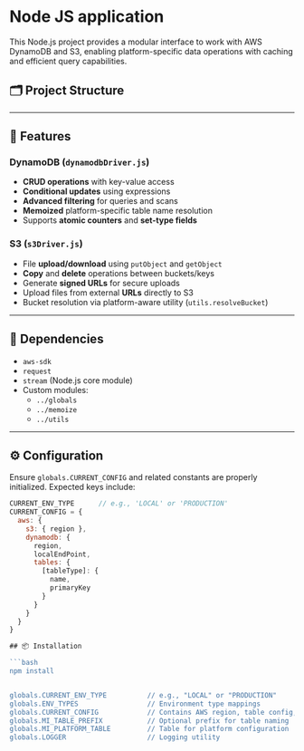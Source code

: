 # Node JS application

This Node.js project provides a modular interface to work with AWS DynamoDB and S3, enabling platform-specific data operations with caching and efficient query capabilities.

## 🗂️ Project Structure

---

## 🚀 Features

### DynamoDB (`dynamodbDriver.js`)
- **CRUD operations** with key-value access
- **Conditional updates** using expressions
- **Advanced filtering** for queries and scans
- **Memoized** platform-specific table name resolution
- Supports **atomic counters** and **set-type fields**

### S3 (`s3Driver.js`)
- File **upload/download** using `putObject` and `getObject`
- **Copy** and **delete** operations between buckets/keys
- Generate **signed URLs** for secure uploads
- Upload files from external **URLs** directly to S3
- Bucket resolution via platform-aware utility (`utils.resolveBucket`)

---

## 🧰 Dependencies

- `aws-sdk`
- `request`
- `stream` (Node.js core module)
- Custom modules:
  - `../globals`
  - `../memoize`
  - `../utils`

---

## ⚙️ Configuration

Ensure `globals.CURRENT_CONFIG` and related constants are properly initialized. Expected keys include:

```js
CURRENT_ENV_TYPE      // e.g., 'LOCAL' or 'PRODUCTION'
CURRENT_CONFIG = {
  aws: {
    s3: { region },
    dynamodb: {
      region,
      localEndPoint,
      tables: {
        [tableType]: {
          name,
          primaryKey
        }
      }
    }
  }
}

## 📦 Installation

```bash
npm install


globals.CURRENT_ENV_TYPE          // e.g., "LOCAL" or "PRODUCTION"
globals.ENV_TYPES                 // Environment type mappings
globals.CURRENT_CONFIG            // Contains AWS region, table config, etc.
globals.MI_TABLE_PREFIX           // Optional prefix for table naming
globals.MI_PLATFORM_TABLE         // Table for platform configuration
globals.LOGGER                    // Logging utility
